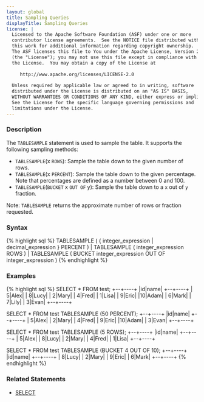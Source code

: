```yaml
---
layout: global
title: Sampling Queries
displayTitle: Sampling Queries
license: |
  Licensed to the Apache Software Foundation (ASF) under one or more
  contributor license agreements.  See the NOTICE file distributed with
  this work for additional information regarding copyright ownership.
  The ASF licenses this file to You under the Apache License, Version 2.0
  (the "License"); you may not use this file except in compliance with
  the License.  You may obtain a copy of the License at
 
     http://www.apache.org/licenses/LICENSE-2.0
 
  Unless required by applicable law or agreed to in writing, software
  distributed under the License is distributed on an "AS IS" BASIS,
  WITHOUT WARRANTIES OR CONDITIONS OF ANY KIND, either express or implied.
  See the License for the specific language governing permissions and
  limitations under the License.
---
```


### Description

The `TABLESAMPLE` statement is used to sample the table. It supports the following sampling methods:
  * `TABLESAMPLE`(x `ROWS`): Sample the table down to the given number of rows.
  * `TABLESAMPLE`(x `PERCENT`): Sample the table down to the given percentage. Note that percentages are defined as a number between 0 and 100.
  * `TABLESAMPLE`(`BUCKET` x `OUT OF` y): Sample the table down to a `x` out of `y` fraction.

Note: `TABLESAMPLE` returns the approximate number of rows or fraction requested.

### Syntax

{% highlight sql %}
TABLESAMPLE ( { integer_expression | decimal_expression } PERCENT )
    | TABLESAMPLE ( integer_expression ROWS )
    | TABLESAMPLE ( BUCKET integer_expression OUT OF integer_expression )
{% endhighlight %}

### Examples

{% highlight sql %}
SELECT * FROM test;
  +--+----+
  |id|name|
  +--+----+
  | 5|Alex|
  | 8|Lucy|
  | 2|Mary|
  | 4|Fred|
  | 1|Lisa|
  | 9|Eric|
  |10|Adam|
  | 6|Mark|
  | 7|Lily|
  | 3|Evan|
  +--+----+

SELECT * FROM test TABLESAMPLE (50 PERCENT);
  +--+----+
  |id|name|
  +--+----+
  | 5|Alex|
  | 2|Mary|
  | 4|Fred|
  | 9|Eric|
  |10|Adam|
  | 3|Evan|
  +--+----+

SELECT * FROM test TABLESAMPLE (5 ROWS);
  +--+----+
  |id|name|
  +--+----+
  | 5|Alex|
  | 8|Lucy|
  | 2|Mary|
  | 4|Fred|
  | 1|Lisa|
  +--+----+

SELECT * FROM test TABLESAMPLE (BUCKET 4 OUT OF 10);
  +--+----+
  |id|name|
  +--+----+
  | 8|Lucy|
  | 2|Mary|
  | 9|Eric|
  | 6|Mark|
  +--+----+
{% endhighlight %}

### Related Statements

  * [SELECT](sql-ref-syntax-qry-select.html)